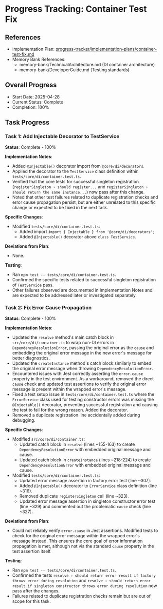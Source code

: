 # Progress Tracking: Container Test Fix

## References

- Implementation Plan: [progress-tracker/implementation-plans/container-test-fix.md](../implementation-plans/container-test-fix.md)
- Memory Bank References:
  - memory-bank/TechnicalArchitecture.md (DI container architecture)
  - memory-bank/DeveloperGuide.md (Testing standards)

## Overall Progress

- Start Date: 2025-04-28
- Current Status: Complete
- Completion: 100%

## Task Progress

### Task 1: Add Injectable Decorator to TestService

**Status**: Complete - 100%

**Implementation Notes**:

- Added `@Injectable()` decorator import from `@core/di/decorators`.
- Applied the decorator to the `TestService` class definition within `tests/core/di/container.test.ts`.
- Verified that the core tests for successful singleton registration (`registerSingleton › should register...` and `registerSingleton › should return the same instance...`) now pass after this change.
- Noted that other test failures related to duplicate registration checks and error cause propagation persist, but are either unrelated to this specific change or expected to be fixed in the next task.

**Specific Changes**:

- Modified `tests/core/di/container.test.ts`:
  - Added import `import { Injectable } from '@core/di/decorators';`
  - Added `@Injectable()` decorator above `class TestService`.

**Deviations from Plan**:

- None.

**Testing**:

- Ran `npm test -- tests/core/di/container.test.ts`.
- Confirmed the specific tests related to successful singleton registration of `TestService` pass.
- Other failures observed are documented in Implementation Notes and are expected to be addressed later or investigated separately.

### Task 2: Fix Error Cause Propagation

**Status**: Complete - 100%

**Implementation Notes**:

- Updated the `resolve` method's main catch block in `src/core/di/container.ts` to wrap non-DI errors in `DependencyResolutionError`, passing the original error as the `cause` and embedding the original error message in the new error's message for better diagnostics.
- Updated the `createInstance` method's catch block similarly to embed the original error message when throwing `DependencyResolutionError`.
- Encountered issues with Jest correctly asserting the `error.cause` property in the test environment. As a workaround, removed the direct `cause` check and updated test assertions to verify the original error message is present within the wrapped error's message.
- Fixed a test setup issue in `tests/core/di/container.test.ts` where the `ErrorService` class used for testing constructor errors was missing the `@Injectable()` decorator, preventing successful registration and causing the test to fail for the wrong reason. Added the decorator.
- Removed a duplicate registration line accidentally added during debugging.

**Specific Changes**:

- Modified `src/core/di/container.ts`:
  - Updated catch block in `resolve` (lines ~155-163) to create `DependencyResolutionError` with embedded original message and cause.
  - Updated catch block in `createInstance` (lines ~218-224) to create `DependencyResolutionError` with embedded original message and cause.
- Modified `tests/core/di/container.test.ts`:
  - Updated error message assertion in factory error test (line ~307).
  - Added `@Injectable()` decorator to `ErrorService` class definition (line ~316).
  - Removed duplicate `registerSingleton` call (line ~323).
  - Updated error message assertion in singleton constructor error test (line ~329) and commented out the problematic `cause` check (line ~327).

**Deviations from Plan**:

- Could not reliably verify `error.cause` in Jest assertions. Modified tests to check for the original error message within the wrapped error's message instead. This ensures the core goal of error information propagation is met, although not via the standard `cause` property in the test assertion itself.

**Testing**:

- Ran `npm test -- tests/core/di/container.test.ts`.
- Confirmed the tests `resolve › should return error result if factory throws error during resolution` and `resolve › should return error result if singleton constructor throws error during resolution` now pass after the changes.
- Failures related to duplicate registration checks remain but are out of scope for this task.
